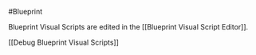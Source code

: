 #Blueprint 

Blueprint Visual Scripts are edited in the [[Blueprint Visual Script Editor]].

[[Debug Blueprint Visual Scripts]]